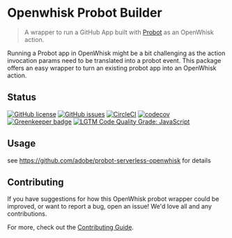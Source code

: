 # Openwhisk Probot Builder
> A wrapper to run a GitHub App built with [Probot](https://probot.github.io) as an OpenWhisk action. 

Running a Probot app in OpenWhisk might be a bit challenging as the action invocation params need to
be translated into a probot event. This package offers an easy wrapper to turn an existing
probot app into an OpenWhisk action.

## Status
[![GitHub license](https://img.shields.io/github/license/adobe/openwhisk-probot-builder.svg)](https://github.com/adobe/openwhisk-probot-builder/blob/master/LICENSE.txt)
[![GitHub issues](https://img.shields.io/github/issues/adobe/openwhisk-probot-builder.svg)](https://github.com/adobe/openwhisk-probot-builder/issues)
[![CircleCI](https://img.shields.io/circleci/project/github/adobe/openwhisk-probot-builder.svg)](https://circleci.com/gh/adobe/openwhisk-probot-builder)
[![codecov](https://img.shields.io/codecov/c/github/adobe/openwhisk-probot-builder.svg)](https://codecov.io/gh/adobe/openwhisk-probot-builder)
[![Greenkeeper badge](https://badges.greenkeeper.io/adobe/openwhisk-probot-builder.svg)](https://greenkeeper.io/)
[![LGTM Code Quality Grade: JavaScript](https://img.shields.io/lgtm/grade/javascript/g/adobe/openwhisk-probot-builder.svg?logo=lgtm&logoWidth=18)](https://lgtm.com/projects/g/adobe/openwhisk-probot-builder)

## Usage

see https://github.com/adobe/probot-serverless-openwhisk for details

## Contributing

If you have suggestions for how this OpenWhisk probot wrapper could be improved, or want to report a bug, open an issue! We'd love all and any contributions.

For more, check out the [Contributing Guide](CONTRIBUTING.md).

